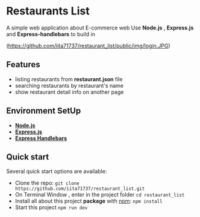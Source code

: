 # Restaurants List
A simple web application about E-commerce web 
Use **Node.js** , **Express.js** and **Express-handlebars** to build in

(https://github.com/iita71737/restaurant_list/public/img/login.JPG)

## Features
- listing restaurants from **restaurant.json** file
- searching restaurants by restaurant's name
- show restaurant detail info on another page

## Environment SetUp
- __[Node.js](https://nodejs.org/en/)__ 
- __[Express.js](https://www.npmjs.com/package/express)__ 
- __[Express Handlebars](https://www.npmjs.com/package/express-handlebars)__

## Quick start

Several quick start options are available:

- Clone the repo: `git clone https://github.com/iita71737/restaurant_list.git`
- On Terminal Window , enter in the project folder `cd restaurant_list` 
- Install all about this project **package** with [npm](https://www.npmjs.com/): `npm install`
- Start this project `npm run dev `